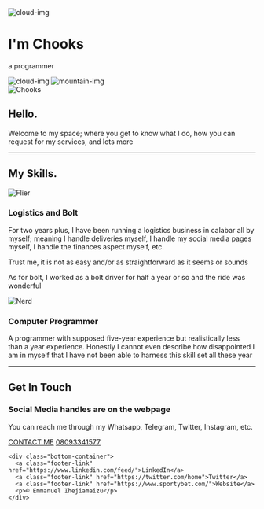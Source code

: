 <!DOCTYPE html>
<html lang="en" dir="ltr">
  <head>
    <meta charset="utf-8">
    <title>Let Your Mind Drift</title>
    <link rel="stylesheet" href="css/styles.css">
    <link rel="icon" href="favicon.ico">
  </head>
  <body>
    <div class="top-container">
      <img class="top-cloud" src="images/cloud.png" alt="cloud-img">
      <h1>I'm Chooks</h1>
      <p>a programmer</p>
      <img class="bottom-cloud" src="images/cloud.png" alt="cloud-img">
      <img src="images/mountain.png" alt="mountain-img">
    </div>
    <div class="middle-container">
      <div class="profile">
        <img src="images/chookscar.jpeg" alt="Chooks">
        <h2>Hello.</h2>
        <p>Welcome to my space; where you get to know what I do, how you can request for my services, and lots more</p>
      </div>
      <hr>
      <div class="skills">
        <h2>My Skills.</h2>
        <div class="skill-row">
          <img class="" src="images/chooksflier.jpg" alt="Flier">
          <h3>Logistics and Bolt</h3>
          <p>For two years plus, I have been running a logistics business in calabar all by myself; meaning I handle deliveries myself, I handle my social media pages myself, I handle the finances aspect myself, etc.</p>
          <p>Trust me, it is not as easy and/or as straightforward as it seems or sounds</p>
          <p>As for bolt, I worked as a bolt driver for half a year or so and the ride was wonderful</p>
        </div>
        <div class="skill-row">
          <img class="" src="images/nerd.jpeg" alt="Nerd">
          <h3>Computer Programmer</h3>
          <p>A programmer with supposed five-year experience but realistically less than a year experience. Honestly I cannot even describe how disappointed I am in myself that I have not been able to harness this skill set all these year </p>
        </div>
      </div>
      <hr>
      <div class="contact-me">
        <h2>Get In Touch</h2>
        <h3>Social Media handles are on the webpage</h3>
        <p>You can reach me through my Whatsapp, Telegram, Twitter, Instagram, etc.</p>
        <a class="btn" href="mailto:chukyiheji@gmail.com">CONTACT ME</a>
        <a href="tel:08093341577">08093341577</a>
      </div>
    </div>


    <div class="bottom-container">
      <a class="footer-link" href="https://www.linkedin.com/feed/">LinkedIn</a>
      <a class="footer-link" href="https://twitter.com/home">Twitter</a>
      <a class="footer-link" href="https://www.sportybet.com/">Website</a>
      <p>© Emmanuel Ihejiamaizu</p>
    </div>


  </body>
</html>
